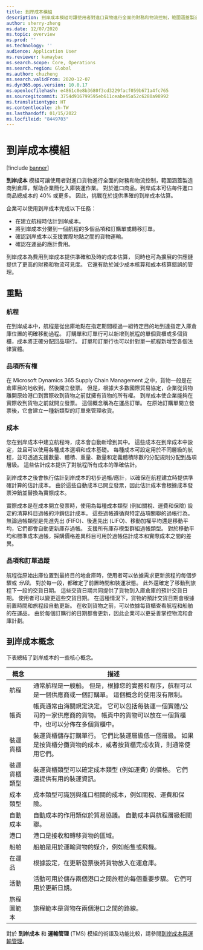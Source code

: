 ```yaml
---
title: 到岸成本模組
description: 到岸成本模組可讓使用者對進口貨物進行全面的財務和物流控制，範圍涵蓋製造商到倉庫，幫助企業簡化入庫裝運作業。
author: sherry-zheng
ms.date: 12/07/2020
ms.topic: overview
ms.prod: ''
ms.technology: ''
audience: Application User
ms.reviewer: kamaybac
ms.search.scope: Core, Operations
ms.search.region: Global
ms.author: chuzheng
ms.search.validFrom: 2020-12-07
ms.dyn365.ops.version: 10.0.17
ms.openlocfilehash: e4861c0e8b3680f3cd3229facf059b671a4fc765
ms.sourcegitcommit: 3754d916799595eb611ceabe45a52c6280a98992
ms.translationtype: HT
ms.contentlocale: zh-TW
ms.lasthandoff: 01/15/2022
ms.locfileid: "8449703"
---
```

# <a name="landed-cost-module"></a>到岸成本模組

[!include [banner](../../includes/banner.md)]

**到岸成本** 模組可讓使用者對進口貨物進行全面的財務和物流控制，範圍涵蓋製造商到倉庫，幫助企業簡化入庫裝運作業。 對於進口商品，到岸成本可佔每件進口商品總成本的 40% 或更多。 因此，挑戰在於提供準確的到岸成本估算。

企業可以使用到岸成本完成以下任務：

- 在建立航程時估計到岸成本。
- 將到岸成本分攤到一個航程的多個品項和訂購單或轉移訂單。
- 確認到岸成本以支援實際地點之間的貨物運輸。
- 確認在運品的應計費用。

到岸成本為費用到岸成本提供準確和及時的成本估算， 同時也可為擴展的供應鏈提供了更高的財務和物流可見度。 它還有助於減少成本核算和成本核算錯誤的管理。

## <a name="highlights"></a>重點

### <a name="voyages"></a>航程

在到岸成本中，航程是從出庫地點在指定期間經過一組特定目的地到達指定入庫倉庫位置的明確移動過程。 訂購單和訂單行可以新增到航程的單個貨櫃或多個貨櫃，成本將正確分配回品項行。 訂單和訂單行也可以針對單一航程新增至各個法律實體。

### <a name="item-ownership"></a>品項所有權

在 Microsoft Dynamics 365 Supply Chain Management 之中，貨物一般是在倉庫目的地收到，然後開立發票。 但是，根據大多數國際貿易協定，企業從貨物離開原始港口到實際收到貨物之前就擁有貨物的所有權。 到岸成本使企業能夠在實際收到貨物之前就開立發票。 這個概念稱為在運品訂單。 在原始訂購單開立發票後，它會建立一種新類型的訂單來管理收貨。

### <a name="costs"></a>成本

您在到岸成本中建立航程時，成本會自動新增到其中。 這些成本在到岸成本中設定，並且可以使用各種成本選項和成本基礎。 每種成本可設定用於不同層級的航程，並可透過支援數量、體積、重量、數量和定義體積除數的分配規則分配到品項層級。 這些估計成本提供了對航程所有成本的準確估計。

到岸成本之後會執行估計到岸成本的初步過帳/應計，以確保在航程建立時提供準確計算的估計成本。 由於這些自動成本已開立發票，因此估計成本會根據成本發票沖銷並替換為實際成本。

實際成本是在成本開立發票時，使用為每種成本類型 (例如關稅、運費和保險) 設定的清算科目過帳的沖銷估計成本。 這些過帳遵循與特定品項關聯的過帳行為。 無論過帳類型是先進先出 (FIFO)、後進先出 (LIFO)、移動加權平均還是移動平均，它們都會自動更新庫存過帳。 支援所有庫存模型群組過帳類型。 對於移動平均和標準成本過帳，採購價格差異科目可用於過帳估計成本和實際成本之間的差異。

### <a name="item-and-order-tracking"></a>品項和訂單追蹤

航程從原始出庫位置到最終目的地倉庫時，使用者可以依據需求更新旅程的每個步驟或 *分段*。 對於每一段，都確定了前置時間和裝運狀態。 此外還確定了移動到旅程下一段的交貨日期。 這些交貨日期共同提供了貨物到入庫倉庫的預計交貨日期。 使用者可以變更這些交貨日期。 在這種情況下，貨物的預計交貨日期會根據前置時間和旅程段自動更新。 在收到貨物之前，可以依據每貨櫃查看航程和船舶的在運品。 由於每個訂購行的日期都會更新，因此企業可以更妥善掌控物流和倉庫計劃。

## <a name="landed-cost-concepts"></a>到岸成本概念

下表總結了到岸成本的一些核心概念。

| 概念 | 描述 |
|---|---|
| 航程 | 通常航程是一艘船。 但是，根據您的實務和程序，航程可以是一個供應商或一個訂購單。 這個概念的使用沒有限制。 |
| 帳頁 | 帳頁通常由海關規定決定。 它可以包括每裝運一個實體/公司的一家供應商的貨物。 帳頁中的貨物可以放在一個貨櫃中，也可以分佈在多個貨櫃中。 |
| 裝運貨櫃 | 裝運貨櫃儲存訂購單行。 它們比裝運層級低一個層級。 如果是按貨櫃分攤貨物的成本，或者按貨櫃完成收貨，則通常使用它們。 |
| 裝運貨櫃類型 | 裝運貨櫃類型可以確定成本類型 (例如運費) 的價格。 它們還提供有用的裝運資訊。 |
| 成本類型 | 成本類型可識別與進口相關的成本，例如關稅、運費和保險。 |
| 自動成本 | 自動成本的作用類似於貿易協議。 自動成本與航程層級相關聯。 |
| 港口 | 港口是接收和轉移貨物的區域。 |
| 船舶 | 船舶是用於運輸貨物的媒介，例如船隻或飛機。 |
| 在運品 | 根據設定，在更新發票後將貨物放入在運倉庫。 |
| 活動 | 活動可用於儲存兩個港口之間旅程的每個重要步驟。 它們可用於更新日期。 |
| 旅程圖範本 | 旅程範本是貨物在兩個港口之間的路線。 |

對於 **到岸成本** 和 **運輸管理** (TMS) 模組的術語及功能比較，請參閱[到岸成本與運輸管理](landed-cost-vs-tms.md)。
